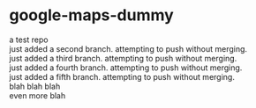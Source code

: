 # google-maps-dummy
a test repo  
just added a second branch. attempting to push without merging.  
just added a third branch. attempting to push without merging.  
just added a fourth branch. attempting to push without merging.  
just added a fifth branch. attempting to push without merging.  
blah blah blah  
even more blah  